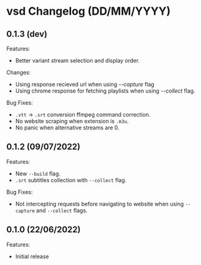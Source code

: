 # vsd Changelog (DD/MM/YYYY)

## 0.1.3 (dev)

Features:

- Better variant stream selection and display order.

Changes:

- Using response recieved url when using *--capture* flag
- Using chrome response for fetching playlists when using *--collect* flag.

Bug Fixes:

- `.vtt` -> `.srt` conversion ffmpeg command correction.
- No website scraping when extension is `.m3u`.
- No panic when alternative streams are 0.

## 0.1.2 (09/07/2022)

Features:

- New `--build` flag.
- `.srt` subtitles collection with `--collect` flag.

Bug Fixes:

- Not intercepting requests before navigating to website when using `--capture` and `--collect` flags.

## 0.1.0 (22/06/2022)

Features:

- Initial release
